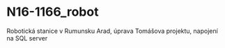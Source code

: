 # N16-1166_robot
Robotická stanice v Rumunsku Arad, úprava Tomášova projektu, napojení na SQL server
